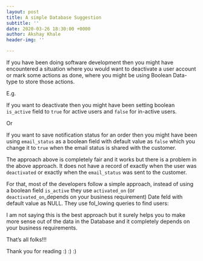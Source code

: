 ```yaml
---
layout: post
title: A simple Database Suggestion
subtitle: ''
date: 2020-03-26 18:30:00 +0000
author: Akshay Khale
header-img: ''

---
```

If you have been doing software development then you might have encountered a situation where you would want to deactivate a user account or mark some actions as done, where you might be using Boolean Data-type to store those actions.

E.g.

If you want to deactivate then you might have been setting boolean `is_active` field to `true` for active users and `false` for in-active users.

Or

If you want to save notification status for an order then you might have been using `email_status` as a boolean field with default value as `false` which you change it to `true` when the email status is shared with the customer.

The approach above is completely fair and it works but there is a problem in the above approach. It does not have a record of exactly when the user was `deactivated` or exactly when the `email_status` was sent to the customer.

For that, most of the developers follow a simple approach, instead of using a boolean field `is_active` they use `activated_on` (or `deactivated_on`_depends on your business requirement) Date feld with default value as NULL. They use fol_lowing queries to find users:

I am not saying this is the best approach but it surely helps you to make more sense out of the data in the Database and it completely depends on your business requirements.

That’s all folks!!!

Thank you for reading :) :) :)